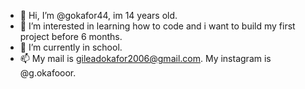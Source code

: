 - 👋 Hi, I’m @gokafor44, im 14 years old.
- 👀 I’m interested in learning how to code and i want to build my first project before 6 months.
- 🌱 I’m currently in school.
- 📫 My mail is gileadokafor2006@gmail.com. My instagram is @g.okafooor.

<!---

--->
